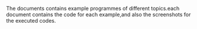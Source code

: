 The documents contains example programmes of different topics.each document contains the code for each example,and also the screenshots for the executed codes.
